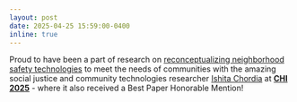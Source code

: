 ```yaml
---
layout: post
date: 2025-04-25 15:59:00-0400
inline: true
---
```


Proud to have been a part of research on [reconceptualizing neighborhood safety technologies](https://dl.acm.org/doi/full/10.1145/3706598.3713157) to meet the needs of communities with the amazing social justice and community technologies researcher [Ishita Chordia](https://ishita-chordia.squarespace.com/) at [**CHI 2025**](https://chi2025.acm.org/) - where it also received a Best Paper Honorable Mention!